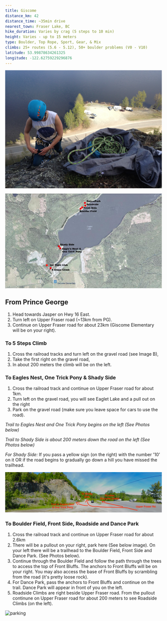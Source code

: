 ```yaml
---
title: Giscome
distance_km: 42
distance_time: ~35min drive
nearest_town: Fraser Lake, BC
hike_duration: Varies by crag (5 steps to 10 min)
height: Varies - up to 15 meters
type: Boulder, Top Rope, Sport, Gear, & Mix
climbs: 25+ routes (5.6 - 5.12), 50+ boulder problems (V0 - V10)
latitude: 53.99878634261325
longitude: -122.62759229296876
---
```


![giscome ledge](./_giscome.JPG)

![area map](./_area-map.png)

## From Prince George

1. Head towards Jasper on Hwy 16 East.
1. Turn left on Upper Fraser road (~13km from PG).
1. Continue on Upper Fraser road for about 23km (Giscome Elementary will be on your right).

### To 5 Steps Climb

1. Cross the railroad tracks and turn left on the gravel road (see Image B),
1. Take the first right on the gravel road,
1. In about 200 meters the climb will be on the left.

### To Eagles Nest, One Trick Pony & Shady Side

1. Cross the railroad track and continue on Upper Fraser road for about 1km.
1. Turn left on the gravel road, you will see Eaglet Lake and a pull out on the right
1. Park on the gravel road (make sure you leave space for cars to use the road).

_Trail to Eagles Nest and One Trick Pony begins on the left (See Photos below)_

_Trail to Shady Side is about 200 meters down the road on the left (See Photos below)_

_For Shady Side:_ If you pass a yellow sign (on the right) with the number '10' on it OR if the road begins to gradually go down a hill you have missed the trailhead.

![to eagles nest](./_Eagles-Nest-and-Shady-Side.jpg)

### To Boulder Field, Front Side, Roadside and Dance Park

1. Cross the railroad track and continue on Upper Fraser road for about 2.6km
1. There will be a pullout on your right, park here (See below image). On your left there will be a trailhead to the Boulder Field, Front Side and Dance Park. (See Photos below).
1. Continue through the Boulder Field and follow the path through the trees to access the top of Front Bluffs. The anchors to Front Bluffs will be on your right. You may also access the base of Front Bluffs by scrambling from the road (it's pretty loose rock).
1. For Dance Park, pass the anchors to Front Bluffs and continue on the trail. Dance Park will appear in front of you on the left.
1. Roadside Climbs are right beside Upper Fraser road. From the pullout continune on Upper Fraser road for about 200 meters to see Roadside Climbs (on the left).

![parking](./_Giscome-Parking.jpg)
